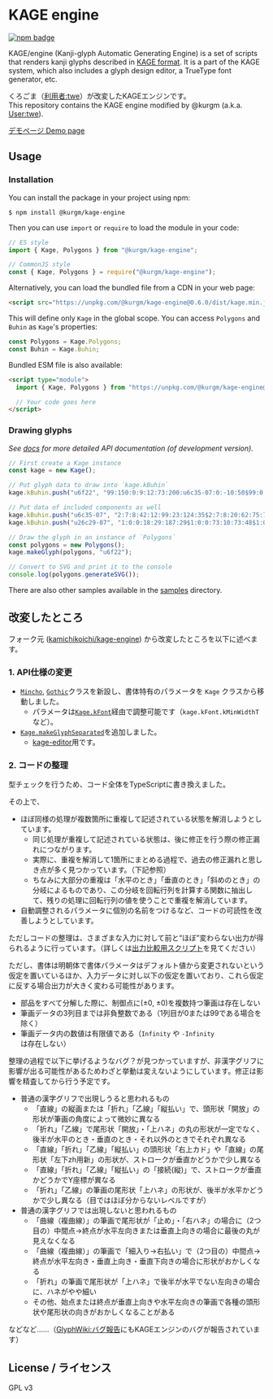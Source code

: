 # KAGE engine

[![npm badge](https://img.shields.io/npm/v/@kurgm/kage-engine)](https://www.npmjs.com/package/@kurgm/kage-engine)

KAGE/engine (Kanji-glyph Automatic Generating Engine) is a set of scripts that renders kanji glyphs described in [KAGE format](https://glyphwiki.org/wiki/GlyphWiki:KAGE%e3%83%87%e3%83%bc%e3%82%bf%e4%bb%95%e6%a7%98).
It is a part of the KAGE system, which also includes a glyph design editor, a TrueType font generator, etc.

くろごま（[利用者:twe](https://glyphwiki.org/wiki/User:twe)）が改変したKAGEエンジンです。  
This repository contains the KAGE engine modified by @kurgm (a.k.a. [User:twe](https://glyphwiki.org/wiki/User:twe)).

[デモページ Demo page](https://kurgm.github.io/kage-engine/)

## Usage

### Installation

You can install the package in your project using npm:
```console
$ npm install @kurgm/kage-engine
```
Then you can use `import` or `require` to load the module in your code:
```js
// ES style
import { Kage, Polygons } from "@kurgm/kage-engine";

// CommonJS style
const { Kage, Polygons } = require("@kurgm/kage-engine");
```

Alternatively, you can load the bundled file from a CDN in your web page:
```html
<script src="https://unpkg.com/@kurgm/kage-engine@0.6.0/dist/kage.min.js"></script>
```
This will define only `Kage` in the global scope. You can access `Polygons` and `Buhin` as `Kage`'s properties:
```js
const Polygons = Kage.Polygons;
const Buhin = Kage.Buhin;
```

Bundled ESM file is also available:
```html
<script type="module">
  import { Kage, Polygons } from "https://unpkg.com/@kurgm/kage-engine@0.6.0/dist/kage.min.mjs";

  // Your code goes here
</script>
```

### Drawing glyphs

*See [docs](docs/classes/Kage.md) for more detailed API documentation (of development version).*

```js
// First create a Kage instance
const kage = new Kage();

// Put glyph data to draw into `kage.kBuhin`
kage.kBuhin.push("u6f22", "99:150:0:9:12:73:200:u6c35-07:0:-10:50$99:0:0:54:10:190:199:u26c29-07");

// Put data of included components as well
kage.kBuhin.push("u6c35-07", "2:7:8:42:12:99:23:124:35$2:7:8:20:62:75:71:97:85$2:7:8:12:123:90:151:81:188$2:2:7:63:144:109:118:188:51");
kage.kBuhin.push("u26c29-07", "1:0:0:18:29:187:29$1:0:0:73:10:73:48$1:0:0:132:10:132:48$1:12:13:44:59:44:87$1:2:2:44:59:163:59$1:22:23:163:59:163:87$1:2:2:44:87:163:87$1:0:0:32:116:176:116$1:0:0:21:137:190:137$7:32:7:102:59:102:123:102:176:10:190$2:7:0:105:137:126:169:181:182");

// Draw the glyph in an instance of `Polygons`
const polygons = new Polygons();
kage.makeGlyph(polygons, "u6f22");

// Convert to SVG and print it to the console
console.log(polygons.generateSVG());
```

There are also other samples available in the [samples](samples/) directory.

## 改変したところ

フォーク元 ([kamichikoichi/kage-engine](https://github.com/kamichikoichi/kage-engine)) から改変したところを以下に述べます。

### 1. API仕様の変更

- [`Mincho`](docs/classes/Mincho.md), [`Gothic`](docs/classes/Gothic.md)クラスを新設し、書体特有のパラメータを `Kage` クラスから移動しました。
    - パラメータは[`Kage.kFont`](docs/classes/Kage.md#kfont)経由で調整可能です（`kage.kFont.kMinWidthT` など）。
- [`Kage.makeGlyphSeparated`](docs/classes/Kage.md#makeglyphseparated)を追加しました。
    - [kage-editor](https://github.com/kurgm/kage-editor)用です。

### 2. コードの整理

型チェックを行うため、コード全体をTypeScriptに書き換えました。

その上で、
- ほぼ同様の処理が複数箇所に重複して記述されている状態を解消しようとしています。
    - 同じ処理が重複して記述されている状態は、後に修正を行う際の修正漏れにつながります。
    - 実際に、重複を解消して1箇所にまとめる過程で、過去の修正漏れと思しき点が多く見つかっています。（下記参照）
    - ちなみに大部分の重複は「水平のとき」「垂直のとき」「斜めのとき」の分岐によるものであり、この分岐を回転行列を計算する関数に抽出して、残りの処理に回転行列の値を使うことで重複を解消しています。
- 自動調整されるパラメータに個別の名前をつけるなど、コードの可読性を改善しようとしています。

ただしコードの整理は、さまざまな入力に対して前と“ほぼ”変わらない出力が得られるように行っています。（詳しくは[出力比較用スクリプト](https://github.com/kurgm/kage-engine-compare)を見てください）

ただし、書体は明朝体で書体パラメータはデフォルト値から変更されないという仮定を置いているほか、入力データに対し以下の仮定を置いており、これら仮定に反する場合出力が大きく変わる可能性があります。

- 部品をすべて分解した際に、制御点に(±0, ±0)を複数持つ筆画は存在しない
- 筆画データの3列目までは非負整数である（1列目が0または99である場合を除く）
- 筆画データ内の数値は有限値である（`Infinity` や `-Infinity` は存在しない）

整理の過程で以下に挙げるようなバグ？が見つかっていますが、非漢字グリフに影響が出る可能性があるためわざと挙動は変えないようにしています。修正は影響を精査してから行う予定です。

- 普通の漢字グリフで出現しうると思われるもの
    - 「直線」の縦画または「折れ」「乙線」「縦払い」で、頭形状「開放」の形状が筆画の角度によって微妙に異なる
    - 「折れ」「乙線」で尾形状「開放」・「上ハネ」の丸の形状が一定でなく、後半が水平のとき・垂直のとき・それ以外のときでそれぞれ異なる
    - 「直線」「折れ」「乙線」「縦払い」の頭形状「右上カド」や「直線」の尾形状「左下zh用新」の形状が、ストロークが垂直かどうかで少し異なる
    - 「直線」「折れ」「乙線」「縦払い」の「接続(縦)」で、ストロークが垂直かどうかでY座標が異なる
    - 「折れ」「乙線」の筆画の尾形状「上ハネ」の形状が、後半が水平かどうかで少し異なる（目ではほぼ分からないレベルですが）
- 普通の漢字グリフでは出現しないと思われるもの
    - 「曲線（複曲線）」の筆画で尾形状が「止め」・「右ハネ」の場合に（2つ目の）中間点→終点が水平左向きまたは垂直上向きの場合に最後の丸が見えなくなる
    - 「曲線（複曲線）」の筆画で「細入り→右払い」で（2つ目の）中間点→終点が水平左向き・垂直上向き・垂直下向きの場合に形状がおかしくなる
    - 「折れ」の筆画で尾形状が「上ハネ」で後半が水平でない左向きの場合に、ハネがやや細い
    - その他、始点または終点が垂直上向きや水平左向きの筆画で各種の頭形状や尾形状の向きがおかしくなることがある

などなど……（[GlyphWiki:バグ報告](http://glyphwiki.org/wiki/GlyphWiki:%E3%83%90%E3%82%B0%E5%A0%B1%E5%91%8A)にもKAGEエンジンのバグが報告されています）

## License / ライセンス

GPL v3
